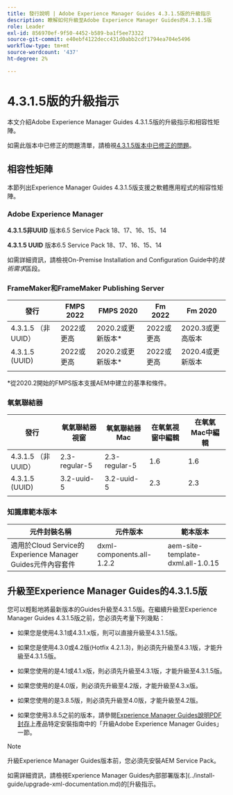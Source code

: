 ```yaml
---
title: 發行說明 | Adobe Experience Manager Guides 4.3.1.5版的升級指示
description: 瞭解如何升級至Adobe Experience Manager Guides的4.3.1.5版
role: Leader
exl-id: 856970ef-9f50-4452-b589-ba1f5ee73322
source-git-commit: e40ebf4122decc431d0abb2cdf1794ea704e5496
workflow-type: tm+mt
source-wordcount: '437'
ht-degree: 2%

---
```


# 4.3.1.5版的升級指示

本文介紹Adobe Experience Manager Guides 4.3.1.5版的升級指示和相容性矩陣。


如需此版本中已修正的問題清單，請檢視[4.3.1.5版本中已修正的問題](../release-info/fixed-issues-4-3-1-5.md)。




## 相容性矩陣

本節列出Experience Manager Guides 4.3.1.5版支援之軟體應用程式的相容性矩陣。

### Adobe Experience Manager

**4.3.1.5非UUID**
版本6.5 Service Pack 18、17、16、15、14

**4.3.1.5 UUID**
版本6.5 Service Pack 18、17、16、15、14

如需詳細資訊，請檢視On-Premise Installation and Configuration Guide中的&#x200B;*技術需求*&#x200B;區段。

### FrameMaker和FrameMaker Publishing Server

| 發行 | FMPS 2022 | FMPS 2020 | Fm 2022 | Fm 2020 |
| --- | --- | --- | --- | --- |
| 4.3.1.5 （非UUID） | 2022或更高 | 2020.2或更新版本* | 2022或更高 | 2020.3或更高版本 |
| 4.3.1.5 (UUID) | 2022或更高 | 2020.2或更新版本* | 2022或更高 | 2020.4或更新版本 |
| | | | |

*從2020.2開始的FMPS版本支援AEM中建立的基準和條件。

### 氧氣聯結器

| 發行 | 氧氣聯結器視窗 | 氧氣聯結器Mac | 在氧氣視窗中編輯 | 在氧氣Mac中編輯 |
| --- | --- | --- |--- |--- |
| 4.3.1.5 （非UUID） | 2.3-regular-5 | 2.3-regular-5 | 1.6 | 1.6 |
| 4.3.1.5 (UUID) | 3.2-uuid-5 | 3.2-uuid-5 | 2.3 | 2.3 |
|  |  |   |



### 知識庫範本版本

| 元件封裝名稱 | 元件版本 | 範本版本 |
|---|---|---|
| 適用於Cloud Service的Experience Manager Guides元件內容套件 | dxml-components.all-1.2.2 | aem-site-template-dxml.all-1.0.15 |



## 升級至Experience Manager Guides的4.3.1.5版


您可以輕鬆地將最新版本的Guides升級至4.3.1.5版。在繼續升級至Experience Manager Guides 4.3.1.5版之前，您必須先考量下列幾點：


- 如果您是使用4.3.1或4.3.1.x版，則可以直接升級至4.3.1.5版。
- 如果您是使用4.3.0或4.2版(Hotfix 4.2.1.3)，則必須先升級至4.3.1版，才能升級至4.3.1.5版。

- 如果您使用的是4.1或4.1.x版，則必須先升級至4.3.1版，才能升級至4.3.1.5版。


- 如果您使用的是4.0版，則必須先升級至4.2版，才能升級至4.3.x版。
- 如果您使用的是3.8.5版，則必須先升級至4.0版，才能升級至4.2版。
- 如果您使用3.8.5之前的版本，請參閱[Experience Manager Guides說明PDF封存](https://helpx.adobe.com/xml-documentation-for-experience-manager/archive.html)上產品特定安裝指南中的「升級Adobe Experience Manager Guides」一節。



>[!NOTE]
>
>升級Experience Manager Guides版本前，您必須先安裝AEM Service Pack。

如需詳細資訊，請檢視Experience Manager Guides內部部署版本](../install-guide/upgrade-xml-documentation.md)的[升級指示。
